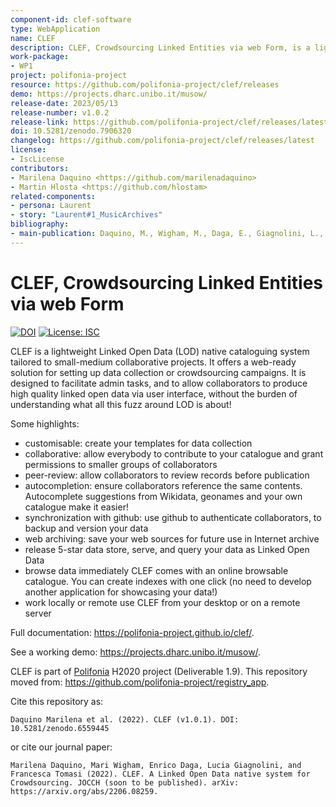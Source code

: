```yaml
---
component-id: clef-software
type: WebApplication
name: CLEF
description: CLEF, Crowdsourcing Linked Entities via web Form, is a lightweight Linked Open Data native cataloguing system tailored to small-medium crowdsourcing projects.
work-package:
- WP1
project: polifonia-project
resource: https://github.com/polifonia-project/clef/releases
demo: https://projects.dharc.unibo.it/musow/
release-date: 2023/05/13
release-number: v1.0.2
release-link: https://github.com/polifonia-project/clef/releases/latest
doi: 10.5281/zenodo.7906320
changelog: https://github.com/polifonia-project/clef/releases/latest
license:
- IscLicense
contributors:
- Marilena Daquino <https://github.com/marilenadaquino>
- Martin Hlosta <https://github.com/hlostam>
related-components:
- persona: Laurent
- story: "Laurent#1_MusicArchives"
bibliography:
- main-publication: Daquino, M., Wigham, M., Daga, E., Giagnolini, L., & Tomasi, F. (2023). Clef. a linked open data native system for crowdsourcing. JOCCH. DOI: https://dl.acm.org/doi/10.1145/3594721
---
```


# CLEF, Crowdsourcing Linked Entities via web Form

[![DOI](https://zenodo.org/badge/479251315.svg)](https://zenodo.org/badge/latestdoi/479251315)
[![License: ISC](https://img.shields.io/badge/License-ISC-blue.svg)](https://opensource.org/licenses/ISC)

CLEF is a lightweight Linked Open Data (LOD) native cataloguing system tailored to small-medium collaborative projects. It offers a web-ready solution for setting up data collection or crowdsourcing campaigns. It is designed to facilitate admin tasks, and to allow collaborators to produce high quality linked open data via user interface, without the burden of understanding what all this fuzz around LOD is about!

Some highlights:

 * customisable: create your templates for data collection
 * collaborative: allow everybody to contribute to your catalogue and grant permissions to smaller groups of collaborators
 * peer-review: allow collaborators to review records before publication
 * autocompletion: ensure collaborators reference the same contents. Autocomplete suggestions from Wikidata, geonames and your own catalogue make it easier!
 * synchronization with github: use github to authenticate collaborators, to backup and version your data
 * web archiving: save your web sources for future use in Internet archive
 * release 5-star data store, serve, and query your data as Linked Open Data
 * browse data immediately CLEF comes with an online browsable catalogue. You can create indexes with one click (no need to develop another application for showcasing your data!)
 * work locally or remote use CLEF from your desktop or on a remote server

Full documentation: https://polifonia-project.github.io/clef/.

See a working demo: https://projects.dharc.unibo.it/musow/.


CLEF is part of [Polifonia](https://polifonia-project.eu/) H2020 project (Deliverable 1.9). This repository moved from: https://github.com/polifonia-project/registry_app. 

Cite this repository as:

```
Daquino Marilena et al. (2022). CLEF (v1.0.1). DOI: 10.5281/zenodo.6559445
```

or cite our journal paper:

```
Marilena Daquino, Mari Wigham, Enrico Daga, Lucia Giagnolini, and Francesca Tomasi (2022). CLEF. A Linked Open Data native system for Crowdsourcing. JOCCH (soon to be published). arXiv: https://arxiv.org/abs/2206.08259.
```

